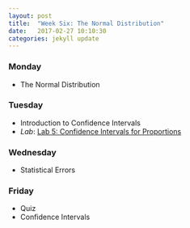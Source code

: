 ```yaml
---
layout: post
title:  "Week Six: The Normal Distribution"
date:   2017-02-27 10:10:30
categories: jekyll update
---
```


### Monday
- The Normal Distribution

### Tuesday
- Introduction to Confidence Intervals
- *Lab*: <a href = "{{ site.baseurl }}/assets/week-06/inf_for_categorical_data.Rmd" target = "_blank">Lab 5: Confidence Intervals for Proportions</a>

### Wednesday
- Statistical Errors

### Friday
- Quiz
- Confidence Intervals